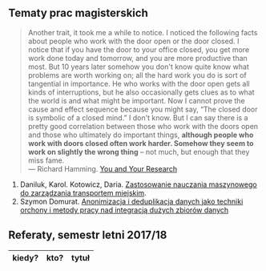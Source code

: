 ## Tematy prac magisterskich

> Another trait, it took me a while to notice. I noticed the following
> facts about people who work with the door open or the door closed. I
> notice that if you have the door to your office closed, you get more
> work done today and tomorrow, and you are more productive than
> most. But 10 years later somehow you don't know quite know what
> problems are worth working on; all the hard work you do is sort of
> tangential in importance. He who works with the door open gets all
> kinds of interruptions, but he also occasionally gets clues as to what
> the world is and what might be important. Now I cannot prove the cause
> and effect sequence because you might say, “The closed door is
> symbolic of a closed mind.” I don't know. But I can say there is a
> pretty good correlation between those who work with the doors open and
> those who ultimately do important things, **although people who work
> with doors closed often work harder. Somehow they seem to work on
> slightly the wrong thing** – not much, but enough that they miss fame.<br>
> — Richard Hamming. [You and Your Research](http://www.cs.virginia.edu/~robins/YouAndYourResearch.html)

1. Daniluk, Karol. Kotowicz, Daria. [Zastosowanie nauczania maszynowego do zarządzania transportem miejskim](https://github.com/dkotowicz/praca_magisterska).
1. Szymon Domurat. [Anonimizacja i deduplikacja danych jako techniki orchony i metody pracy nad integracją dużych zbiorów danych](https://github.com/sdomurat/mgr)


## Referaty, semestr letni 2017/18

| kiedy?     | kto?            | tytuł |
| :--------- | :-------------- | :---- |

